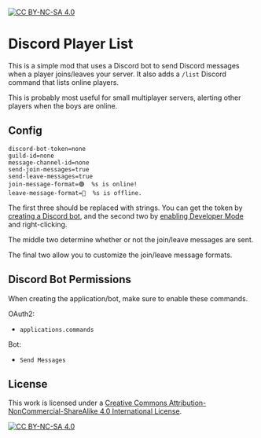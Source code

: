 [![CC BY-NC-SA 4.0][cc-by-nc-sa-shield]][cc-by-nc-sa]

# Discord Player List

This is a simple mod that uses a Discord bot to send Discord messages when a player joins/leaves your server. It also
adds a `/list` Discord command that lists online players.

This is probably most useful for small multiplayer servers, alerting other players when the boys are online.

## Config

```properties
discord-bot-token=none
guild-id=none
message-channel-id=none
send-join-messages=true
send-leave-messages=true
join-message-format=🟢  %s is online!
leave-message-format=🔴  %s is offline.
```

The first three should be replaced with strings. You can get the token
by [creating a Discord bot](https://discord.com/developers/applications), and the second two
by [enabling Developer Mode](https://www.howtogeek.com/714348/how-to-enable-or-disable-developer-mode-on-discord/) and
right-clicking.

The middle two determine whether or not the join/leave messages are sent.

The final two allow you to customize the join/leave message formats.

## Discord Bot Permissions

When creating the application/bot, make sure to enable these commands.

OAuth2:

- `applications.commands`

Bot:

- `Send Messages`

## License

This work is licensed under
a [Creative Commons Attribution-NonCommercial-ShareAlike 4.0 International License][cc-by-nc-sa].

[![CC BY-NC-SA 4.0][cc-by-nc-sa-image]][cc-by-nc-sa]

[cc-by-nc-sa]: http://creativecommons.org/licenses/by-nc-sa/4.0/

[cc-by-nc-sa-image]: https://licensebuttons.net/l/by-nc-sa/4.0/88x31.png

[cc-by-nc-sa-shield]: https://img.shields.io/badge/License-CC%20BY--NC--SA%204.0-lightgrey.svg